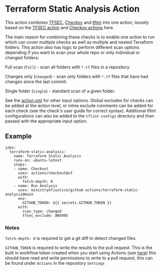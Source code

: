 # Terraform Static Analysis Action

This action combines [TFSEC](https://github.com/tfsec/tfsec), [Checkov](https://github.com/bridgecrewio/checkov) and [tflint](https://github.com/terraform-linters/tflint) into one action, loosely based on the [TFSEC action](https://github.com/triat/terraform-security-scan) and [Checkov actions](https://github.com/bridgecrewio/checkov-action) here.

The main reason for combining these checks is to enable one action to run which can cover multiple checks as well as multiple and nested Terraform folders.  This action also has logic to perform different scan options depending if you want to scan your whole repo or only individual or changed folders:

Full scan (`full`) - scan all folders with `*.tf` files in a repository.

Changes only (`changed`) - scan only folders with `*.tf` files that have had changes since the last commit.

Single folder (`single`) - standard scan of a given folder.

See the [action.yml](action.yml) for other input options. Global excludes for checks can be added at the action level, or inline exclude comments can be added for each check (see the check's user guide for correct syntax). Additional tflint configurations can also be added to the `tflint-configs` directory and then passed with the appropriate input option.

## Example

```
jobs:
  terraform-static-analysis:
    name: Terraform Static Analysis
    runs-on: ubuntu-latest
    steps:
    - name: Checkout
      uses: actions/checkout@v3
      with:
        fetch-depth: 0
    - name: Run Analysis
      uses: ministryofjustice/github-actions/terraform-static-analysis@main
      env:
        GITHUB_TOKEN: ${{ secrets.GITHUB_TOKEN }}
      with:
        scan_type: changed
        tfsec_exclude: AWS095
```

### Notes

`fetch-depth: 0` is required to get a git diff to detect changed files.

`GITHUB_TOKEN` is required to write the results to the pull request. This is the built in workflow token created when you start using Actions (see [here](https://docs.github.com/en/actions/reference/authentication-in-a-workflow)) this should have read and write permissions to write to a pull request, this can be found under `Actions` in the repository `Settings`

